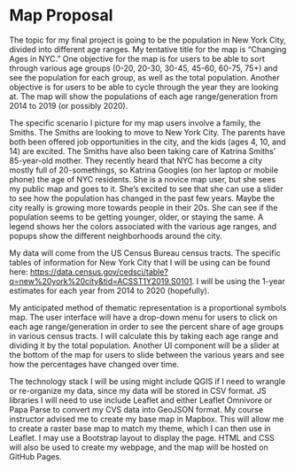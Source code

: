 # Map Proposal

The topic for my final project is going to be the population in New York City, divided into different age ranges. My tentative title for the map is “Changing Ages in NYC.” One objective for the map is for users to be able to sort through various age groups (0-20, 20-30, 30-45, 45-60, 60-75, 75+) and see the population for each group, as well as the total population. Another objective is for users to be able to cycle through the year they are looking at. The map will show the populations of each age range/generation from 2014 to 2019 (or possibly 2020).  


The specific scenario I picture for my map users involve a family, the Smiths. The Smiths are looking to move to New York City. The parents have both been offered job opportunities in the city, and the kids (ages 4, 10, and 14) are excited. The Smiths have also been taking care of Katrina Smiths’ 85-year-old mother. They recently heard that NYC has become a city mostly full of 20-somethings, so Katrina Googles (on her laptop or mobile phone) the age of NYC residents. She is a novice map user, but she sees my public map and goes to it. She’s excited to see that she can use a slider to see how the population has changed in the past few years. Maybe the city really is growing more towards people in their 20s. She can see if the population seems to be getting younger, older, or staying the same. A legend shows her the colors associated with the various age ranges, and popups show the different neighborhoods around the city.


My data will come from the US Census Bureau census tracts. The specific tables of information for New York City that I will be using can be found here:  https://data.census.gov/cedsci/table?q=new%20york%20city&tid=ACSST1Y2019.S0101. I will be using the 1-year estimates for each year from 2014 to 2020 (hopefully). 


My anticipated method of thematic representation is a proportional symbols map. The user interface will have a drop-down menu for users to click on each age range/generation in order to see the percent share of age groups in various census tracts. I will calculate this by taking each age range and dividing it by the total population. Another UI component will be a slider at the bottom of the map for users to slide between the various years and see how the percentages have changed over time.


The technology stack I will be using might include QGIS if I need to wrangle or re-organize my data, since my data will be stored in CSV format. JS libraries I will need to use include Leaflet and either Leaflet Omnivore or Papa Parse to convert my CVS data into GeoJSON format. My course instructor advised me to create my base map in Mapbox. This will allow me to create a raster base map to match my theme, which I can then use in Leaflet. I may use a Bootstrap layout to display the page. HTML and CSS will also be used to create my webpage, and the map will be hosted on GitHub Pages.
